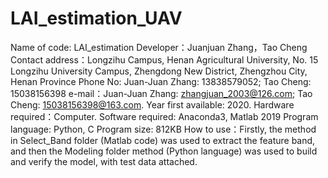 # LAI_estimation_UAV
Name of code: LAI_estimation
Developer：Juanjuan Zhang，Tao Cheng
Contact address：Longzihu Campus, Henan Agricultural University, No. 15 Longzihu University Campus, Zhengdong New District, Zhengzhou City, Henan Province
Phone No: Juan-Juan Zhang: 13838579052; Tao Cheng: 15038156398
e-mail：Juan-Juan Zhang: zhangjuan_2003@126.com; Tao Cheng:
15038156398@163.com.
Year first available: 2020.
Hardware required：Computer.
Software required: Anaconda3, Matlab 2019
Program language: Python, C
Program size: 812KB
How to use：Firstly, the method in Select_Band folder (Matlab code) was used to extract the feature band, and then the Modeling folder method (Python language) was used to build and verify the model, with test data attached.
